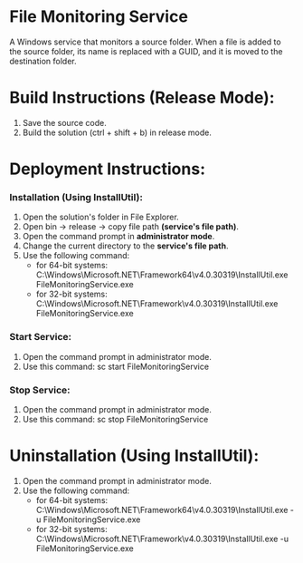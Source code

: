 # File Monitoring Service
A Windows service that monitors a source folder. When a file is added to the source folder, its name is replaced with a GUID, and it is moved to the destination folder.
# Build Instructions (Release Mode):
1. Save the source code.
2. Build the solution (ctrl + shift + b) in release mode.
# Deployment Instructions:
### Installation (Using InstallUtil):
1. Open the solution's folder in File Explorer.
2. Open bin -> release -> copy file path **(service's file path)**.
3. Open the command prompt in **administrator mode**.
4. Change the current directory to the **service's file path**.
5. Use the following command:
   - for 64-bit systems: C:\Windows\Microsoft.NET\Framework64\v4.0.30319\InstallUtil.exe FileMonitoringService.exe
   - for 32-bit systems: C:\Windows\Microsoft.NET\Framework\v4.0.30319\InstallUtil.exe FileMonitoringService.exe
### Start Service:
1. Open the command prompt in administrator mode.
2. Use this command: sc start FileMonitoringService
### Stop Service:
1. Open the command prompt in administrator mode.
2. Use this command: sc stop FileMonitoringService
# Uninstallation (Using InstallUtil):
1. Open the command prompt in administrator mode.
2. Use the following command:
   - for 64-bit systems: C:\Windows\Microsoft.NET\Framework64\v4.0.30319\InstallUtil.exe -u FileMonitoringService.exe
   - for 32-bit systems: C:\Windows\Microsoft.NET\Framework\v4.0.30319\InstallUtil.exe -u FileMonitoringService.exe
